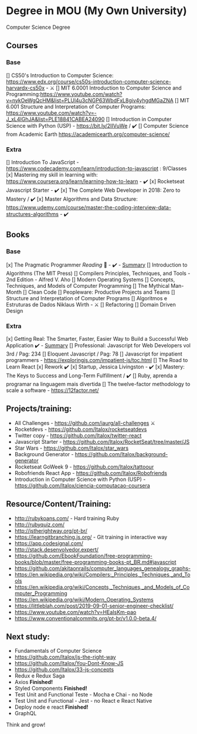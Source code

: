 # Degree in MOU (My Own University)
Computer Science Degree

## Courses
### Base
[] CS50's Introduction to Computer Science: https://www.edx.org/course/cs50s-introduction-computer-science-harvardx-cs50x - ⚔️
[] MIT 6.0001 Introduction to Computer Science and Programming:https://www.youtube.com/watch?v=nykOeWgQcHM&list=PLUl4u3cNGP63WbdFxL8giv4yhgdMGaZNA
[] MIT 6.001 Structure and Interpretation of Computer Programs: https://www.youtube.com/watch?v=-J_xL4IGhJA&list=PLE18841CABEA24090
[] Introduction in Computer Science with Python (USP) - https://bit.ly/2IIVuWe / ✔️
[] Computer Science from Academic Earth https://academicearth.org/computer-science/


### Extra
[] Introduction To JavaScript - https://www.codecademy.com/learn/introduction-to-javascript : 9/Classes
[x] Mastering my skill in learning with: https://www.coursera.org/learn/learning-how-to-learn - ✔️
[x] Rocketseat Javascript Starter - ✔️
[x] The Complete Web Developer in 2018: Zero to Mastery / ✔️
[x] Master Algorithms and Data Structure: https://www.udemy.com/course/master-the-coding-interview-data-structures-algorithms - ✔️

## Books

### Base
[x] The Pragmatic Programmer *Reading* 📖 - ✔️ - [Summary](https://github.com/Italox/The-Pragmatic-Programmer)
[] Introduction to Algorithms (The MIT Press)
[] Compilers Principles, Techniques, and Tools - 2nd Edition - Alfred V. Aho
[] Modern Operating Systems
[] Concepts, Techniques, and Models of Computer Programming
[] The Mythical Man-Month
[] Clean Code
[] Peopleware: Productive Projects and Teams
[] Structure and Interpretation of Computer Programs
[] Algoritmos e Estruturas de Dados Niklaus Wirth - ⚔️
[] Refactoring
[] Domain Driven Design

### Extra
[x] Getting Real: The Smarter, Faster, Easier Way to Build a Successful Web Application ✔️ - [Summary](https://github.com/Italox/Getting-Real-Summary)
[] Professional: Javascript for Web Developers vol 3rd / Pag: 234
[] Eloquent Javascript / Pag: 78
[] Javascript for impatient programmers - https://exploringjs.com/impatient-js/toc.html
[] The Road to Learn React
[x] Rework ✔️
[x] Startup, Jessica Livingston - ✔️
[x] Mastery: The Keys to Success and Long-Term Fulfillment / ✔️
[] Ruby, aprenda a programar na linguagem mais divertida
[] The twelve-factor methodology to scale a software - https://12factor.net/

## Projects/training:

- All Challenges - https://github.com/iaurg/all-challenges ⚔️
- Rocketdevs - https://github.com/Italox/rocketseatdevs
- Twitter copy - https://github.com/Italox/twitter-react
- Javascript Starter - https://github.com/Italox/RocketSeat/tree/master/JS
- Star Wars - https://github.com/Italox/star_wars
- Background Generator - https://github.com/Italox/background-generator
- Rocketseat GoWeek 9 - https://github.com/Italox/tattoour
- Robofriends React App - https://github.com/Italox/Robofriends
- Introduction in Computer Science with Python (USP) - https://github.com/Italox/ciencia-computacao-coursera


## Resource/Content/Training:
- http://rubykoans.com/ - Hard training Ruby
- http://rubyquiz.com/
- http://jstherightway.org/pt-br/
- https://learngitbranching.js.org/ - Git training in interactive way 
- https://app.codesignal.com/
- http://stack.desenvolvedor.expert/
- https://github.com/EbookFoundation/free-programming-books/blob/master/free-programming-books-pt_BR.md#javascript
- https://github.com/akitaonrails/computer_languages_genealogy_graphs-
- https://en.wikipedia.org/wiki/Compilers:_Principles,_Techniques,_and_Tools
- https://en.wikipedia.org/wiki/Concepts,_Techniques,_and_Models_of_Computer_Programming
- https://en.wikipedia.org/wiki/Modern_Operating_Systems
- https://littleblah.com/post/2019-09-01-senior-engineer-checklist/
- https://www.youtube.com/watch?v=HEaIsKm-pao
- https://www.conventionalcommits.org/pt-br/v1.0.0-beta.4/

## Next study:
- Fundamentals of Computer Science
- https://github.com/Italox/js-the-right-way
- https://github.com/Italox/You-Dont-Know-JS
- https://github.com/Italox/33-js-concepts
- Redux e Redux Saga
- Axios **Finished!**
- Styled Components **Finished!**
- Test Unit and Functional Teste - Mocha e Chai - no Node
- Test Unit and Functional - Jest - no React e React Native
- Deploy node e react **Finished!**
- GraphQL

Think and grow!

